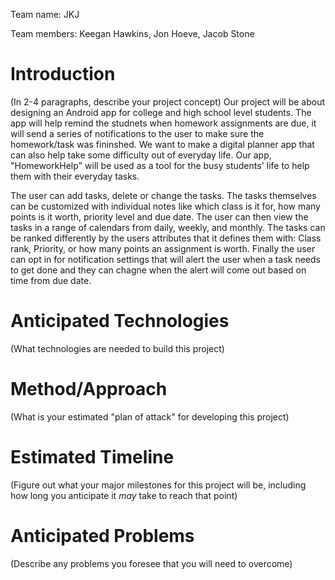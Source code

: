 Team name: JKJ

Team members: Keegan Hawkins, Jon Hoeve, Jacob Stone

# Introduction

(In 2-4 paragraphs, describe your project concept)
Our project will be about designing an Android app for college and high school level students. The app will help remind the studnets when homework assignments are due, it will send a series of notifications to the user to make sure the homework/task was fininshed. We want to make a digital planner app that can also help take some difficulty out of everyday life. Our app, "HomeworkHelp" will be used as a tool for the busy students' life to help them with their everyday tasks.

The user can add tasks, delete or change the tasks. The tasks themselves can be customized with individual notes like which class is it for, how many points is it worth, priority level and due date. The user can then view the tasks in a range of calendars from daily, weekly, and monthly. The tasks can be ranked differently by the users attributes that it defines them with: Class rank, Priority, or how many points an assignment is worth. Finally the user can opt in for notification settings that will alert the user when a task needs to get done and they can chagne when the alert will come out based on time from due date. 

# Anticipated Technologies

(What technologies are needed to build this project)

# Method/Approach

(What is your estimated "plan of attack" for developing this project)

# Estimated Timeline

(Figure out what your major milestones for this project will be, including how long you anticipate it *may* take to reach that point)

# Anticipated Problems

(Describe any problems you foresee that you will need to overcome)
